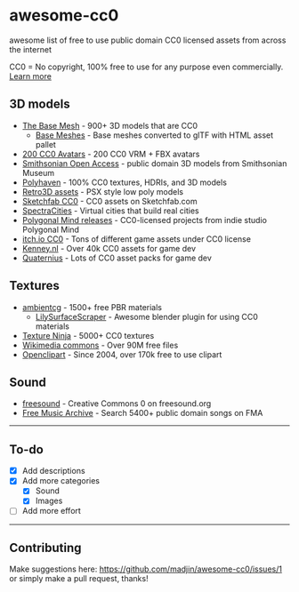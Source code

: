 # awesome-cc0
awesome list of free to use public domain CC0 licensed assets from across the internet

CC0 = No copyright, 100% free to use for any purpose even commercially. [Learn more](https://creativecommons.org/publicdomain/zero/1.0/deed)

## 3D models

- [The Base Mesh](https://thebasemesh.com/) - 900+ 3D models that are CC0
  - [Base Meshes](https://github.com/M3-org/base-meshes) - Base meshes converted to glTF with HTML asset pallet
- [200 CC0 Avatars](https://www.100avatars.com/) - 200 CC0 VRM + FBX avatars
- [Smithsonian Open Access](https://3d.si.edu/cc0?edan_q=*:*&edan_fq[]=metadata_usage:%22CC0%22) - public domain 3D models from Smithsonian Museum
- [Polyhaven](https://polyhaven.com/) - 100% CC0 textures, HDRIs, and 3D models
- [Retro3D assets](https://github.com/M3-org/retro3d-assets) - PSX style low poly models
- [Sketchfab CC0](https://sketchfab.com/search?features=downloadable&licenses=7c23a1ba438d4306920229c12afcb5f9&type=models) - CC0 assets on Sketchfab.com
- [SpectraCities](https://github.com/SpectraCities) - Virtual cities that build real cities
- [Polygonal Mind releases](https://github.com/PolygonalMind/initiative-opensource-release) - CC0-licensed projects from indie studio Polygonal Mind
- [itch.io CC0](https://itch.io/game-assets/assets-cc0) - Tons of different game assets under CC0 license
- [Kenney.nl](https://kenney.nl/) - Over 40k CC0 assets for game dev
- [Quaternius](https://quaternius.com/) - Lots of CC0 asset packs for game dev

## Textures

- [ambientcg](https://ambientcg.com/) - 1500+ free PBR materials
  - [LilySurfaceScraper](https://github.com/eliemichel/LilySurfaceScraper) - Awesome blender plugin for using CC0 materials
- [Texture Ninja](https://texture.ninja/) - 5000+ CC0 textures
- [Wikimedia commons](https://commons.wikimedia.org/w/index.php?search=&title=Special:MediaSearch&go=Go&type=image&haslicense=unrestricted) - Over 90M free files
- [Openclipart](https://openclipart.org/) - Since 2004, over 170k free to use clipart

## Sound

- [freesound](https://freesound.org/search/?q=&f=%20license:%22Creative+Commons+0%22) - Creative Commons 0 on freesound.org
- [Free Music Archive](https://freemusicarchive.org/search?adv=1&music-filter-public-domain=1) - Search 5400+ public domain songs on FMA


---

## To-do

- [x] Add descriptions
- [x] Add more categories
  - [x] Sound
  - [x] Images
- [ ] Add more effort

---

## Contributing

Make suggestions here: https://github.com/madjin/awesome-cc0/issues/1 or simply make a pull request, thanks!
